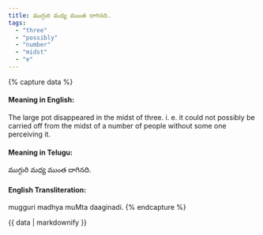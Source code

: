 ```yaml
---
title: ముగ్గురి మధ్య ముంత దాగినది.
tags:
  - "three"
  - "possibly"
  - "number"
  - "midst"
  - "e"
---
```


{% capture data %}
#### Meaning in English:
The large pot disappeared in the midst of three.
i. e. it could not possibly be carried off from the midst of a number of people without some one perceiving it.

#### Meaning in Telugu:
ముగ్గురి మధ్య ముంత దాగినది.

#### English Transliteration:
mugguri madhya muMta daaginadi.
{% endcapture %}

<div class="notice">{{ data | markdownify }}</div>

